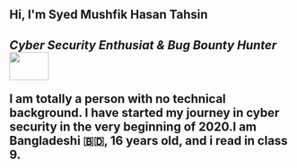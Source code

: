 <h2>Hi, I'm Syed Mushfik Hasan Tahsin<h2>
<p><i>Cyber Security Enthusiat & Bug Bounty Hunter</i><br><img src="https://media.giphy.com/media/MM0Jrc8BHKx3y/giphy.gif" width=70px height=50px></p>
<p> I am totally a person with no technical background. I have started my journey in cyber security in the very beginning of 2020.I am Bangladeshi 🇧🇩, 16 years old, and i read in class 9.
